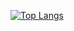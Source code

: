 [![Top Langs](https://github-readme-stats.vercel.app/api/top-langs/?username=6K6666)](https://github.com/anuraghazra/github-readme-stats)
